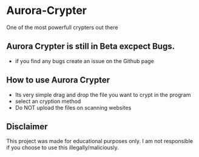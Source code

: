 # Aurora-Crypter
One of the most powerfull crypters out there

## Aurora Crypter is still in Beta excpect Bugs.
- if you find any bugs create an issue on the Github page

## How to use Aurora Crypter
- Its very simple drag and drop the file you want to crypt in the program
- select an cryption method
- Do NOT upload the files on scanning websites


## Disclaimer
This project was made for educational purposes only. I am not responsible if you choose to use this illegally/maliciously.
